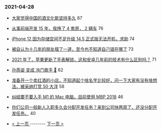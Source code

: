 ### 2021-04-28 
- [大家觉得中国的酒文化能坚持多久](https://www.v2ex.com/t/773708) 87
- [从事前端开发 15 年，我挣了 4 套房， 2 辆车](https://www.v2ex.com/t/773790) 76
- [iPhone 12 因为存储空间不足升级 14.5 正式版无法开机，求助](https://www.v2ex.com/t/773744) 74
- [被自认为十几年的朋友摆了一道，至今也不知道自己错在哪了](https://www.v2ex.com/t/773718) 73
- [2021 年了，苹果更新了手表解锁，这和安卓几年前的技术有什么区别吗？](https://www.v2ex.com/t/773753) 71
- [孙燕姿 变成 冷门歌手 🤔️](https://www.v2ex.com/t/773843) 62
- [准备开一个卖红酒的小店，不知道起个啥名字比较好，问一下大家有没有啥想法，被采纳打赏 50 大洋](https://www.v2ex.com/t/773864) 58
- [纠结要不要入手 M1 的 Mac 电脑，目前使用 MBP 2018](https://www.v2ex.com/t/773748) 46
- [你们公司一般新人入职多久会分配开发任务？来到公司快两周了，还没分配开发任务。](https://www.v2ex.com/t/773779) 40 

- [ < 上一页 ](https://github.com/able8/v2ex-hot-record/blob/master/2021-04-27.md) -------- [ 下一页 > ](https://github.com/able8/v2ex-hot-record/blob/master/2021-04-29.md)